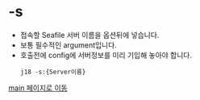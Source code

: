 
# -s
- 접속할 Seafile 서버 이름을 옵션뒤에 넣습니다.
- 보통 필수적인 argument입니다.
- 호출전에 config에 서버정보를 미리 기입해 놓아야 합니다.
    ```
    j18 -s:{Server이름}
    ```

[main 페이지로 이동](main.md)